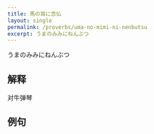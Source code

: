 ```yaml
---
title: 馬の耳に念仏
layout: single
permalink: /proverbs/uma-no-mimi-ni-nenbutsu
excerpt: うまのみみにねんぶつ
---
```


うまのみみにねんぶつ

## 解释

对牛弹琴

## 例句

